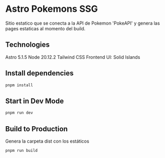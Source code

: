# Astro Pokemons SSG

Sitio estatico que se conecta a la API de Pokemon 'PokeAPI' y genera las pages estaticas al momento del build.

## Technologies

Astro 5.1.5
Node 20.12.2
Tailwind CSS
Frontend UI: Solid Islands

## Install dependencies

```bash
pnpm install
```

## Start in Dev Mode

```bash
pnpm run dev
```

## Build to Production

Genera la carpeta dist con los estáticos

```bash
pnpm run build
```
